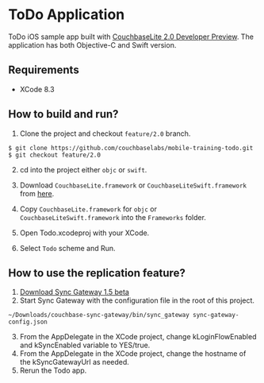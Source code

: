 # ToDo Application
ToDo iOS sample app built with [CouchbaseLite 2.0 Developer Preview](https://github.com/couchbase/couchbase-lite-ios/tree/feature/2.0). 
The application has both Objective-C and Swift version.

## Requirements
- XCode 8.3

## How to build and run?
1. Clone the project and checkout `feature/2.0` branch.

 ```
 $ git clone https://github.com/couchbaselabs/mobile-training-todo.git
 $ git checkout feature/2.0
 ```
 
2. cd into the project either `objc` or `swift`.

3. Download `CouchbaseLite.framework` or `CouchbaseLiteSwift.framework` from [here](https://developer.couchbase.com/documentation/mobile/2.0/whatsnew.html?language=ios).

4. Copy `CouchbaseLite.framework` for `objc` or `CouchbaseLiteSwift.framework` into the `Frameworks` folder.
 
5. Open Todo.xcodeproj with your XCode.

6. Select `Todo` scheme and Run.

## How to use the replication feature?

1. [Download Sync Gateway 1.5 beta](https://developer.couchbase.com/documentation/mobile/2.0/whatsnew.html?language=ios)
2. Start Sync Gateway with the configuration file in the root of this project.

 ```
~/Downloads/couchbase-sync-gateway/bin/sync_gateway sync-gateway-config.json
 ```
3. From the AppDelegate in the XCode project, change kLoginFlowEnabled and kSyncEnabled variable to YES/true.
4. From the AppDelegate in the XCode project, change the hostname of the kSyncGatewayUrl as needed.
5. Rerun the Todo app.
